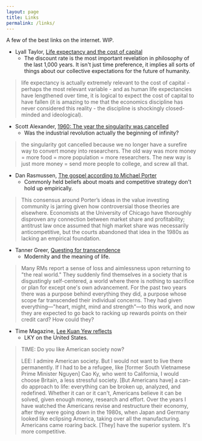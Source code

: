 ```yaml
---
layout: page
title: Links
permalink: /links/
---
```


A few of the best links on the internet. WIP.

* Lyall Taylor, [Life expectancy and the cost of capital](https://lt3000.blogspot.com/2018/02/life-expectancy-and-cost-of-capital.html)
  * The discount rate is the most important revelation in philosophy of the last 1,000 years. It isn't just time preference, it implies all sorts of things about our collective expectations for the future of humanity.

> life expectancy is actually extremely relevant to the cost of capital - perhaps the most relevant variable - and as human life expectancies have lengthened over time, it is logical to expect the cost of capital to have fallen (it is amazing to me that the economics discipline has never considered this reality - the discipline is shockingly closed-minded and ideological).

* Scott Alexander, [1960: The year the singularity was cancelled](https://www.lesswrong.com/posts/bYrF8rXFYwPqnfxTp/1960-the-year-the-singularity-was-cancelled)
  * Was the industrial revolution actually the beginning of infinity?

> the singularity got cancelled because we no longer have a surefire way to convert money into researchers. The old way was more money = more food = more population = more researchers. The new way is just more money = send more people to college, and screw all that.

* Dan Rasmussen, [The gospel according to Michael Porter](https://www.institutionalinvestor.com/article/b15jm11km848qm/the-gospel-according-to-michael-porter)
  * Commonly held beliefs about moats and competitive strategy don't hold up empirically.

> This consensus around Porter’s ideas in the value investing community is jarring given how controversial those theories are elsewhere. Economists at the University of Chicago have thoroughly disproven any connection between market share and profitability; antitrust law once assumed that high market share was necessarily anticompetitive, but the courts abandoned that idea in the 1980s as lacking an empirical foundation.

* Tanner Greer, [Questing for transcendence](https://scholars-stage.blogspot.com/2019/04/on-quests-for-transcendence.html)
  * Modernity and the meaning of life.

> Many RMs report a sense of loss and aimlessness upon returning to "the real world." They suddenly find themselves in a society that is disgustingly self-centered, a world where there is nothing to sacrifice or plan for except one's own advancement. For the past two years there was a purpose behind everything they did, a purpose whose scope far transcended their individual concerns. They had given everything—"heart, might, mind and strength"—to this work, and now they are expected to go back to racking up rewards points on their credit card? How could they?

* Time Magazine, [Lee Kuan Yew reflects](http://content.time.com/time/subscriber/printout/0,8816,1137705,00.html)
  * LKY on the United States.

> TIME: Do you like American society now?
>
> LEE: I admire American society. But I would not want to live there permanently. If I had to be a refugee, like [former South Vietnamese Prime Minister Nguyen] Cao Ky, who went to California, I would choose Britain, a less stressful society. [But Americans have] a can-do approach to life: everything can be broken up, analyzed, and redefined. Whether it can or it can't, Americans believe it can be solved, given enough money, research and effort. Over the years I have watched the Americans revise and restructure their economy, after they were going down in the 1980s, when Japan and Germany looked like eclipsing America, taking over all the manufacturing. Americans came roaring back. [They] have the superior system. It's more competitive.
